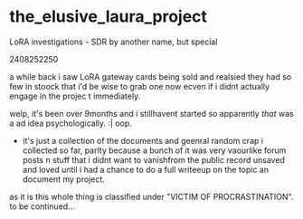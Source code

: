 # the_elusive_laura_project
 LoRA investigations - SDR by another name, but special


2408252250


a while back i saw LoRA gateway cards being sold and realsied they had so few in stoock that i'd be wise to grab one now ecven if i didnt actually engage in the projec t immediately.

welp, it's been over 9months and i stillhavent started so apparently _that_ was a ad idea psychologically. :| oop.


- it's just a collection of the documents and geenral random crap i collected so far, parlty because a bunch of it was very vaourlike forum posts n stuff that i didnt want to vanishfrom the public record unsaved and loved until i had a chance to do a full writeeup on the topic an document my project.

as it is this whole thing is classified under "VICTIM OF PROCRASTINATION". to be continued...